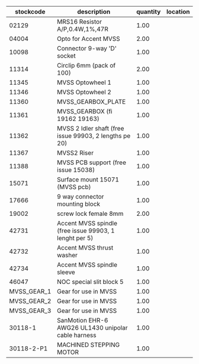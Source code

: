 |stockcode|description|quantity|location|
|---------|-----------|--------|--------|
|02129|MRS16 Resistor A/P,0.4W,1%,47R|1.00||
|04004|Opto for Accent MVSS|2.00||
|10098|Connector 9-way 'D' socket|1.00||
|11314|Circlip 6mm (pack of 100)|2.00||
|11345|MVSS Optowheel 1|1.00||
|11346|MVSS Optowheel 2|1.00||
|11360|MVSS_GEARBOX_PLATE|1.00||
|11361|MVSS_GEARBOX (fi 19162 19163)|1.00||
|11362|MVSS 2 Idler shaft  (free issue 99903, 2 lengths pe 20)|1.00||
|11367|MVSS2 Riser|1.00||
|11388|MVSS PCB support (free issue 15038)|1.00| |
|15071|Surface mount 15071 (MVSS pcb)|1.00||
|17666|9 way connector mounting block|1.00||
|19002|screw lock female 8mm|2.00||
|42731|Accent MVSS spindle (free issue 99903, 1 lenght per 5)|1.00||
|42732|Accent MVSS thrust washer|1.00||
|42734|Accent MVSS spindle sleeve|1.00||
|46047|NOC special slit block 5|1.00||
|MVSS_GEAR_1|Gear for use in MVSS|1.00||
|MVSS_GEAR_2|Gear for use in MVSS|1.00||
|MVSS_GEAR_3|Gear for use in MVSS|1.00||
|30118-1|SanMotion EHR-6 AWG26 UL1430 unipolar cable harness|1.00||
|30118-2-P1|MACHINED STEPPING MOTOR|1.00||
